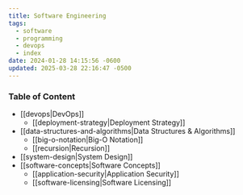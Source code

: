 ```yaml
---
title: Software Engineering
tags:
  - software
  - programming
  - devops
  - index
date: 2024-01-28 14:15:56 -0600
updated: 2025-03-28 22:16:47 -0500
---
```


### Table of Content

* [[devops|DevOps]]
	- [[deployment-strategy|Deployment Strategy]]
* [[data-structures-and-algorithms|Data Structures & Algorithms]]
	- [[big-o-notation|Big-O Notation]]
	- [[recursion|Recursion]]
* [[system-design|System Design]]
* [[software-concepts|Software Concepts]]
	- [[application-security|Application Security]]
	- [[software-licensing|Software Licensing]]
